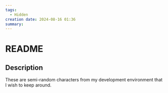 ```yaml
---
tags:
  - Hidden
creation date: 2024-08-16 01:36
summary:
---
```

# README

## Description

These are semi-random characters from my development environment that I wish to keep around.
